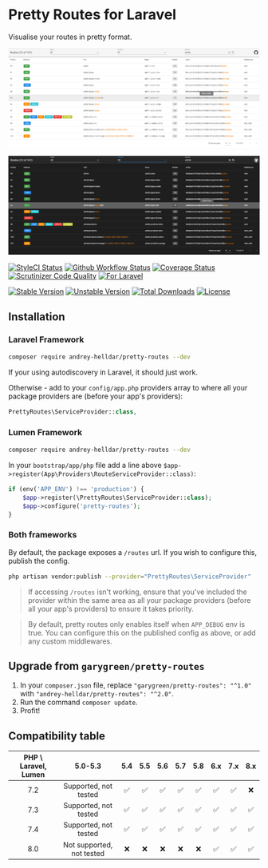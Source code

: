 # Pretty Routes for Laravel

Visualise your routes in pretty format.

<p align="center">
    <img src="/.github/home-page-images/light.png?raw=true" alt="Pretty RoutesLight Theme"/>
</p>

<p align="center">
    <img src="/.github/home-page-images/dark.png?raw=true" alt="Pretty Routes Dark Theme"/>
</p>

[![StyleCI Status][badge_styleci]][link_styleci]
[![Github Workflow Status][badge_build]][link_build]
[![Coverage Status][badge_coverage]][link_scrutinizer]
[![Scrutinizer Code Quality][badge_quality]][link_scrutinizer]
[![For Laravel][badge_laravel]][link_packagist]

[![Stable Version][badge_stable]][link_packagist]
[![Unstable Version][badge_unstable]][link_packagist]
[![Total Downloads][badge_downloads]][link_packagist]
[![License][badge_license]][link_license]

## Installation

### Laravel Framework

```bash
composer require andrey-helldar/pretty-routes --dev
```

If your using autodiscovery in Laravel, it should just work.

Otherwise - add to your `config/app.php` providers array to where all your package providers are (before your app's providers):

```php
PrettyRoutes\ServiceProvider::class,
```

### Lumen Framework

```bash
composer require andrey-helldar/pretty-routes --dev
```

In your `bootstrap/app/php` file add a line above `$app->register(App\Providers\RouteServiceProvider::class)`:

```php
if (env('APP_ENV') !== 'production') {
    $app->register(\PrettyRoutes\ServiceProvider::class);
    $app->configure('pretty-routes');
}
```

### Both frameworks

By default, the package exposes a `/routes` url. If you wish to configure this, publish the config.

```bash
php artisan vendor:publish --provider="PrettyRoutes\ServiceProvider"
```

> If accessing `/routes` isn't working, ensure that you've included the provider within the same area as all your package providers (before all your app's providers) to ensure it takes priority.

> By default, pretty routes only enables itself when `APP_DEBUG` env is true. You can configure this on the published config as above, or add any custom middlewares.

## Upgrade from `garygreen/pretty-routes`

1. In your `composer.json` file, replace `"garygreen/pretty-routes": "^1.0"` with `"andrey-helldar/pretty-routes": "^2.0"`.
2. Run the command `composer update`.
3. Profit!

## Compatibility table

| PHP \ Laravel, Lumen | 5.0-5.3 | 5.4 | 5.5 | 5.6 | 5.7 | 5.8 | 6.x | 7.x | 8.x |
|:---:|:---:|:---:|:---:|:---:|:---:|:---:|:---:|:---:|:---:|
| 7.2 | Supported, not tested | :white_check_mark: | :white_check_mark: | :white_check_mark: | :white_check_mark: | :white_check_mark: | :white_check_mark: | :white_check_mark: | :x: |
| 7.3 | Supported, not tested | :white_check_mark: | :white_check_mark: | :white_check_mark: | :white_check_mark: | :white_check_mark: | :white_check_mark: | :white_check_mark: | :white_check_mark: |
| 7.4 | Supported, not tested | :white_check_mark: | :white_check_mark: | :white_check_mark: | :white_check_mark: | :white_check_mark: | :white_check_mark: | :white_check_mark: | :white_check_mark: |
| 8.0 | Not supported, not tested | :x: | :x: | :x: | :x: | :x: | :white_check_mark: | :white_check_mark: | :white_check_mark: |

[badge_build]:      https://img.shields.io/github/workflow/status/andrey-helldar/pretty-routes/phpunit?style=flat-square

[badge_coverage]:   https://img.shields.io/scrutinizer/coverage/g/andrey-helldar/pretty-routes.svg?style=flat-square

[badge_downloads]:  https://img.shields.io/packagist/dt/andrey-helldar/pretty-routes.svg?style=flat-square

[badge_laravel]:    https://img.shields.io/badge/Laravel-5.x%20%7C%206.x%20%7C%207.x%20%7C%208.x-orange.svg?style=flat-square

[badge_license]:    https://img.shields.io/packagist/l/andrey-helldar/pretty-routes.svg?style=flat-square

[badge_quality]:    https://img.shields.io/scrutinizer/g/andrey-helldar/pretty-routes.svg?style=flat-square

[badge_stable]:     https://img.shields.io/github/v/release/andrey-helldar/pretty-routes?label=stable&style=flat-square

[badge_styleci]:    https://styleci.io/repos/130698068/shield

[badge_unstable]:   https://img.shields.io/badge/unstable-dev--main-orange?style=flat-square

[link_build]:       https://github.com/andrey-helldar/pretty-routes/actions

[link_license]:     LICENSE

[link_packagist]:   https://packagist.org/packages/andrey-helldar/pretty-routes

[link_scrutinizer]: https://scrutinizer-ci.com/g/andrey-helldar/pretty-routes

[link_styleci]:     https://github.styleci.io/repos/130698068

